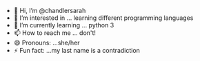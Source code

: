 - 👋 Hi, I’m @chandlersarah
- 👀 I’m interested in ... learning different programming languages
- 🌱 I’m currently learning ... python 3
- 📫 How to reach me ... don't!
- 😄 Pronouns: ...she/her
- ⚡ Fun fact: ...my last name is a contradiction 

<!---
chandlersarah/chandlersarah is a ✨ special ✨ repository because its `README.md` (this file) appears on your GitHub profile.
You can click the Preview link to take a look at your changes.
--->
